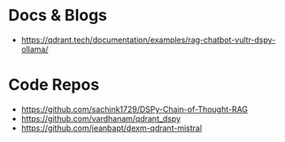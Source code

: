 # Docs & Blogs
- https://qdrant.tech/documentation/examples/rag-chatbot-vultr-dspy-ollama/

# Code Repos
- https://github.com/sachink1729/DSPy-Chain-of-Thought-RAG
- https://github.com/vardhanam/qdrant_dspy
- https://github.com/jeanbapt/dexm-qdrant-mistral
